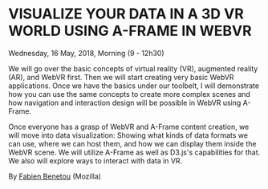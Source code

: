 # VISUALIZE YOUR DATA IN A 3D VR WORLD USING A-FRAME IN WEBVR
Wednesday, 16 May, 2018, Morning (9 - 12h30)

We will go over the basic concepts of virtual reality (VR), augmented reality (AR), and WebVR first. Then we will start creating very basic WebVR applications. Once we have the basics under our toolbelt, I will demonstrate how you can use the same concepts to create more complex scenes and how navigation and interaction design will be possible in WebVR using A-Frame.

Once everyone has a grasp of WebVR and A-Frame content creation, we will move into data visualization: Showing what kinds of data formats we can use, where we can host them, and how we can display them inside the WebVR scene. We will utilize A-Frame as well as D3.js's capabilities for that. We also will explore ways to interact with data in VR.

By [Fabien Benetou](https://fabien.benetou.fr/Tools/Tools) (Mozilla)